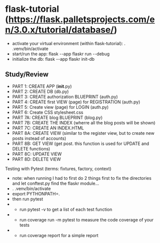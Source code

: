# flask-tutorial (https://flask.palletsprojects.com/en/3.0.x/tutorial/database/)

- activate your virtual environment (within flask-tutorial): . .venv/bin/activate
- start/run the app: flask --app flaskr run --debug
- initialize the db: flask --app flaskr init-db


## Study/Review
- PART 1: CREATE APP (__init__.py)
- PART 2: CREATE DB (db.py)
- PART 3: CREATE authorization BLUEPRINT (auth.py)
- PART 4: CREATE first VIEW (page) for REGISTRATION (auth.py)
- PART 5: Create view (page) for LOGIN (auth.py)
- PART 6: Create CSS stylesheet.css
- PART 7A: CREATE blog BLUEPRINT (blog.py)
- PART 7B: CREATE THE INDEX (wherre all the blog posts will be shown)
- PART 7C: CREATE AN INDEX.HTML 
- PART 8A: CREATE VIEW (similar to the register view, but to create new posts instead of accounts)
- PART 8B: GET VIEW (get post. this function is used for UPDATE and DELETE functions)
- PART 8C: UPDATE VIEW
- PART 8D: DELETE VIEW

Testing with Pytest (terms: fixtures, factory, context)
- note: when running I had to first do 2 things first to fix the directories and let conftest.py find the flaskr module...
- . .venv/bin/activate
- export PYTHONPATH=.
- then run pytest
- - run pytest -v to get a list of each test function
- - run coverage run -m pytest to measure the code coverage of your tests
- - run coverage report for a simple report